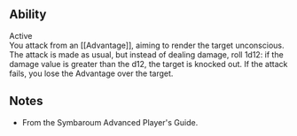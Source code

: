 ## Ability
Active<br>You attack from an [[Advantage]], aiming to render the target unconscious. The attack is made as usual, but instead of dealing damage, roll 1d12: if the damage value is greater than the d12, the target is knocked out. If the attack fails, you lose the Advantage over the target.
## Notes
* From the Symbaroum Advanced Player's Guide.